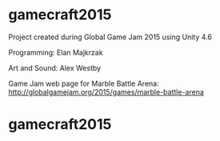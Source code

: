 # gamecraft2015
Project created during Global Game Jam 2015 using Unity 4.6

Programming: Elan Majkrzak

Art and Sound: Alex Westby

Game Jam web page for Marble Battle Arena: http://globalgamejam.org/2015/games/marble-battle-arena
# gamecraft2015
